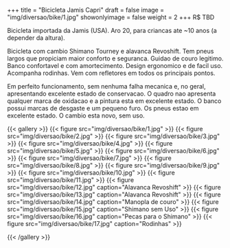 +++
title = "Bicicleta Jamis Capri"
draft = false
image = "img/diversao/bike/1.jpg"
showonlyimage = false
weight = 2
+++
<span class="price">R$ TBD</span>

<!--more-->

Bicicleta importada da Jamis (USA). Aro 20, para criancas ate ~10 anos (a depender da altura).

Bicicleta com cambio Shimano Tourney e alavanca Revoshift. Tem pneus largos que propiciam maior conforto e seguranca. Guidao de couro legitimo. Banco confortavel e com amortecimento. Design ergonomico e de facil uso. Acompanha rodinhas. Vem com refletores em todos os principais pontos.

Em perfeito funcionamento, sem nenhuma falha mecanica e, no geral, apresentando excelente estado de conservacao. O quadro nao apresenta qualquer marca de oxidacao e a pintura esta em excelente estado. O banco possui marcas de desgaste e um pequeno furo. Os pneus estao em excelente estado. O cambio esta novo, sem uso.

{{< gallery >}}
{{< figure src="img/diversao/bike/1.jpg" >}}
{{< figure src="img/diversao/bike/2.jpg" >}}
{{< figure src="img/diversao/bike/3.jpg" >}}
{{< figure src="img/diversao/bike/4.jpg" >}}
{{< figure src="img/diversao/bike/5.jpg" >}}
{{< figure src="img/diversao/bike/6.jpg" >}}
{{< figure src="img/diversao/bike/7.jpg" >}}
{{< figure src="img/diversao/bike/8.jpg" >}}
{{< figure src="img/diversao/bike/9.jpg" >}}
{{< figure src="img/diversao/bike/10.jpg" >}}
{{< figure src="img/diversao/bike/11.jpg" >}}
{{< figure src="img/diversao/bike/12.jpg" caption="Alavanca Revoshift" >}}
{{< figure src="img/diversao/bike/13.jpg" caption="Alavanca Revoshift" >}}
{{< figure src="img/diversao/bike/14.jpg" caption="Manopla de couro" >}}
{{< figure src="img/diversao/bike/15.jpg" caption="Shimano sem Uso" >}}
{{< figure src="img/diversao/bike/16.jpg" caption="Pecas para o Shimano" >}}
{{< figure src="img/diversao/bike/17.jpg" caption="Rodinhas" >}}

{{< /gallery >}}